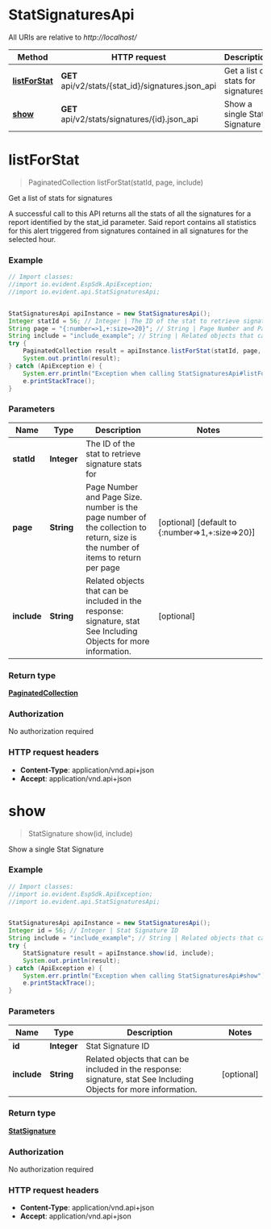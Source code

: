 # StatSignaturesApi

All URIs are relative to *http://localhost/*

Method | HTTP request | Description
------------- | ------------- | -------------
[**listForStat**](StatSignaturesApi.md#listForStat) | **GET** api/v2/stats/{stat_id}/signatures.json_api | Get a list of stats for signatures
[**show**](StatSignaturesApi.md#show) | **GET** api/v2/stats/signatures/{id}.json_api | Show a single Stat Signature


<a name="listForStat"></a>
# **listForStat**
> PaginatedCollection listForStat(statId, page, include)

Get a list of stats for signatures

A successful call to this API returns all the stats of all the signatures for a report identified by the stat_id parameter. Said report contains all statistics for this alert triggered from signatures contained in all signatures for the selected hour.

### Example
```java
// Import classes:
//import io.evident.EspSdk.ApiException;
//import io.evident.api.StatSignaturesApi;


StatSignaturesApi apiInstance = new StatSignaturesApi();
Integer statId = 56; // Integer | The ID of the stat to retrieve signature stats for
String page = "{:number=>1,+:size=>20}"; // String | Page Number and Page Size.  number is the page number of the collection to return, size is the number of items to return per page
String include = "include_example"; // String | Related objects that can be included in the response:  signature, stat See Including Objects for more information.
try {
    PaginatedCollection result = apiInstance.listForStat(statId, page, include);
    System.out.println(result);
} catch (ApiException e) {
    System.err.println("Exception when calling StatSignaturesApi#listForStat");
    e.printStackTrace();
}
```

### Parameters

Name | Type | Description  | Notes
------------- | ------------- | ------------- | -------------
 **statId** | **Integer**| The ID of the stat to retrieve signature stats for |
 **page** | **String**| Page Number and Page Size.  number is the page number of the collection to return, size is the number of items to return per page | [optional] [default to {:number&#x3D;&gt;1,+:size&#x3D;&gt;20}]
 **include** | **String**| Related objects that can be included in the response:  signature, stat See Including Objects for more information. | [optional]

### Return type

[**PaginatedCollection**](PaginatedCollection.md)

### Authorization

No authorization required

### HTTP request headers

 - **Content-Type**: application/vnd.api+json
 - **Accept**: application/vnd.api+json

<a name="show"></a>
# **show**
> StatSignature show(id, include)

Show a single Stat Signature



### Example
```java
// Import classes:
//import io.evident.EspSdk.ApiException;
//import io.evident.api.StatSignaturesApi;


StatSignaturesApi apiInstance = new StatSignaturesApi();
Integer id = 56; // Integer | Stat Signature ID
String include = "include_example"; // String | Related objects that can be included in the response:  signature, stat See Including Objects for more information.
try {
    StatSignature result = apiInstance.show(id, include);
    System.out.println(result);
} catch (ApiException e) {
    System.err.println("Exception when calling StatSignaturesApi#show");
    e.printStackTrace();
}
```

### Parameters

Name | Type | Description  | Notes
------------- | ------------- | ------------- | -------------
 **id** | **Integer**| Stat Signature ID |
 **include** | **String**| Related objects that can be included in the response:  signature, stat See Including Objects for more information. | [optional]

### Return type

[**StatSignature**](StatSignature.md)

### Authorization

No authorization required

### HTTP request headers

 - **Content-Type**: application/vnd.api+json
 - **Accept**: application/vnd.api+json

